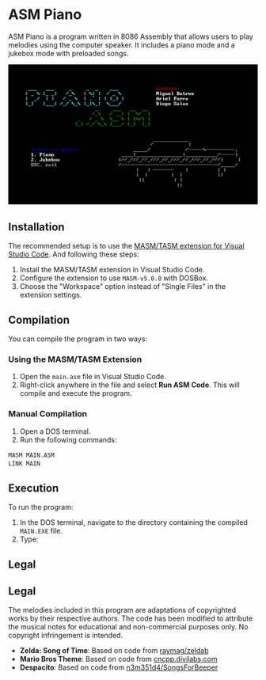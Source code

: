 # ASM Piano

ASM Piano is a program written in 8086 Assembly that allows users to play melodies using the computer speaker. It includes a piano mode and a jukebox mode with preloaded songs.

![demo](./demo.gif)

## Installation
The recommended setup is to use the [MASM/TASM extension for Visual Studio Code](https://marketplace.visualstudio.com/items?itemName=xsro.masm-tasm). And following these steps:

1. Install the MASM/TASM extension in Visual Studio Code.
2. Configure the extension to use `MASM-v5.0.0` with DOSBox.
3. Choose the "Workspace" option instead of "Single Files" in the extension settings.

## Compilation
You can compile the program in two ways:

### Using the MASM/TASM Extension
1. Open the `main.asm` file in Visual Studio Code.
2. Right-click anywhere in the file and select **Run ASM Code**. This will compile and execute the program.

### Manual Compilation
1. Open a DOS terminal.
2. Run the following commands:
```asm
MASM MAIN.ASM
LINK MAIN
```

## Execution
To run the program:

1. In the DOS terminal, navigate to the directory containing the compiled `MAIN.EXE` file.
2. Type:


## Legal

## Legal

The melodies included in this program are adaptations of copyrighted works by their respective authors. The code has been modified to attribute the musical notes for educational and non-commercial purposes only. No copyright infringement is intended.

- **Zelda: Song of Time**: Based on code from [raymag/zeldab](https://github.com/raymag/zeldab/blob/main/src/zelda.c)
- **Mario Bros Theme**: Based on code from [cncpp.divilabs.com](https://cncpp.divilabs.com/2013/12/c-code-for-mario-theme-intro-song.html)
- **Despacito**: Based on code from [n3m351d4/SongsForBeeper](https://github.com/n3m351d4/SongsForBeeper/blob/master/Despacito.ino)

